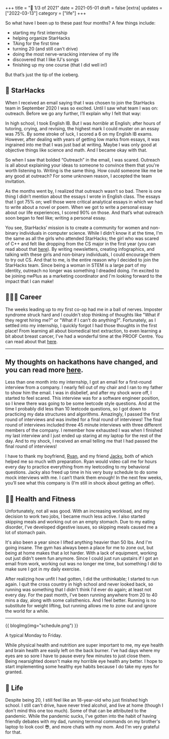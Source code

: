 +++
title = "🤔 1/3 of 2021"
date = 2021-05-01
draft = false
[extra]
updates = ["2022-03-13"]
category = ["life"]
+++

So what have I been up to these past four months? <!-- more --> A few things include:
- starting my first internship
- helping organize StarHacks
- TAing for the first time
- turning 20 (and still can't drive)
- doing the most nerve-wracking interview of my life
- discovered that I like IU's songs
- finishing up my one course (that I did well in!)
 
But that’s just the tip of the iceberg.
 

## 🌟 StarHacks
When I received an email saying that I was chosen to join the StarHacks team in September 2020 I was so excited. Until I saw what team I was on: outreach. Before we go any further, I’ll explain why I felt that way:
 
In high school, I took English IB. But I was *horrible* at English; after hours of tutoring, crying, and revising, the highest mark I could muster on an essay was 75%. By some stroke of luck, I scored a 6 on my English IB exams. However, after dealing with years of getting low marks from essays, it was ingrained into me that I was just bad at writing. Maybe I was only good at objective things like science and math. And I became okay with that. 
 
So when I saw that bolded “Outreach” in the email, I was scared. Outreach is all about explaining your ideas to someone to convince them that you're worth listening to. Writing is the same thing. How could someone like me be any good at outreach? For some unknown reason, I accepted the team invitation. 
 
As the months went by, I realized that outreach wasn’t so bad. There is one thing I didn’t mention about the essays I wrote in English class. The essays that I got 75% on; well those were critical analytical essays in which we had to write about a novel or poem. When we got to write a personal essay about our life experiences, I scored 90% on those. And that’s what outreach soon began to feel like; writing a personal essay. 
 
You see, StarHacks’ mission is to create a community for women and non-binary individuals in computer science. While I didn’t know it at the time, I'm the same as all the girls who attended StarHacks; the girl who was scared of C++ and felt like dropping from the CS major in the first year (you can read about that [here](/blog/cs-bchem)). By writing newsletters, creating infographics, and talking with these girls and non-binary individuals, I could encourage them to try out CS. And that to me, is the entire reason why I decided to join the StarHacks team. Since being a woman in STEM is a large part of my identity, outreach no longer was something I dreaded doing. I’m excited to be joining nwPlus as a marketing coordinator and I'm looking forward to the impact that I can make!

 
## 👩🏻‍💻 Career
The weeks leading up to my first co-op had me in a ball of nerves. Imposter syndrome struck hard and I couldn't stop thinking of thoughts like "What if they regret hiring me?" or "What if I can't do anything?". Fortunately, as I settled into my internship, I quickly forgot I had those thoughts in the first place! From learning all about biomedical text extraction, to even learning a bit about breast cancer, I've had a wonderful time at the PROOF Centre. You can read about that [here](/blog/my-first-internship/).

---
My thoughts on hackathons have changed, and you can read more [here](/blog/hackathons/).
---

Less than one month into my internship, I got an email for a first-round interview from a company. I nearly fell out of my chair and I ran to my father to show him the email. I was in disbelief, and after my shock wore off, I started to feel scared. This interview was for a software engineer position, so I knew there was going to be some leetcode style questions. And at the time I probably did less than 10 leetcode questions, so I got down to practicing my data structures and algorithms. Amazingly, I passed the first round of interviews and was invited for a final round of interviews! The final round of interviews included three 45 minute interviews with three different members of the company. I remember how exhausted I was when I finished my last interview and I just ended up staring at my laptop for the rest of the day. And to my shock, I received an email telling me that I had passed the final round of interviews! 
 
I have to thank my boyfriend, [Ryan](https://github.com/rmehri01), and my friend [Jacky](https://github.com/jackyzha0), both of which helped me so much with preparation. Ryan would video call me for hours every day to practice everything from my leetcoding to my behavioral questions. Jacky also freed up time in his very busy schedule to do some mock interviews with me. I can’t thank them enough! In the next few weeks, you’ll see what this company is (I’m still in shock about getting an offer).
 
 
## 🏋️‍♀️ Health and Fitness 
Unfortunately, not all was good. With an increasing workload, and my decision to work two jobs, I became much less active. I also started skipping meals and working out on an empty stomach. Due to my eating disorder, I've developed digestive issues, so skipping meals caused me a lot of stomach pain. 

It's also been a year since I lifted anything heavier than 50 lbs. And I'm going insane. The gym has always been a place for me to zone out, but being at home makes that a lot harder. With a lack of equipment, working out just didn't seem fun anymore. Since I could just run upstairs if I got an email from work, working out was no longer me time, but something I did to make sure I got in my daily exercise.

After realizing how unfit I had gotten, I did the unthinkable; I started to run again. I quit the cross country in high school and never looked back, so running was something that I didn't think I'd ever do again; at least not every day. For the past month, I've been running anywhere from 20 to 40 mins a day, along with some calisthenics. And I feel better. Running is no substitute for weight lifting, but running allows me to zone out and ignore the world for a while. 

--- 

{{ blogImg(img="schedule.png") }}

A typical Monday to Friday.

While physical health and nutrition are super important to me, my eye health and brain health are easily left on the back burner. I've had days where my eyes are so sore I have to pause every few minutes to just close them. Being nearsighted doesn't make my horrible eye health any better. I hope to start implementing some healthy eye habits because I do take my eyes for granted.

## 🤔 Life
Despite being 20, I still feel like an 18-year-old who just finished high school. I still can't drive, have never tried alcohol, and live at home (though I don't mind this one too much). Some of that can be attributed to the pandemic. While the pandemic sucks, I've gotten into the habit of having friendly debates with my dad, running terminal commands on my brother's laptop to look cool 😎, and more chats with my mom. And I'm very grateful for that.
